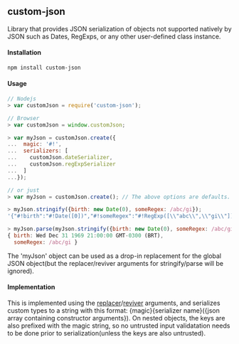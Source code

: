 ## custom-json

  Library that provides JSON serialization of objects not supported natively
 by JSON such as Dates, RegExps, or any other user-defined class instance.

#### Installation

```sh
npm install custom-json
```

#### Usage

```js
// Nodejs
> var customJson = require('custom-json');

// Browser
> var customJson = window.customJson;

> var myJson = customJson.create({
...  magic: '#!',
...  serializers: [
...    customJson.dateSerializer,
...    customJson.regExpSerializer
...  ]
...});

// or just
> var myJson = customJson.create(); // The above options are defaults.

> myJson.stringify({birth: new Date(0), someRegex: /abc/gi}); 
'{"#!birth":"#!Date([0])","#!someRegex":"#!RegExp([\\"abc\\",\\"gi\\"])"}'

> myJson.parse(myJson.stringify({birth: new Date(0), someRegex: /abc/gi})) 
{ birth: Wed Dec 31 1969 21:00:00 GMT-0300 (BRT),
  someRegex: /abc/gi }
``` 

  The 'myJson' object can be used as a drop-in replacement for the global JSON  object(but the replacer/reviver arguments for stringify/parse will be ignored).

#### Implementation

  This is implemented using the 
<a href="https://developer.mozilla.org/en-US/docs/JavaScript/Reference/Global_Objects/JSON/stringify">replacer</a>/<a href="https://developer.mozilla.org/en-US/docs/JavaScript/Reference/Global_Objects/JSON/parse">reviver</a>
arguments, and serializes custom types to a string with this format:
{magic}{serializer name}({json array containing constructor arguments}). On
nested objects, the keys are also prefixed with the magic string, so no
untrusted input validatation needs to be done prior to serialization(unless the
keys are also untrusted).
